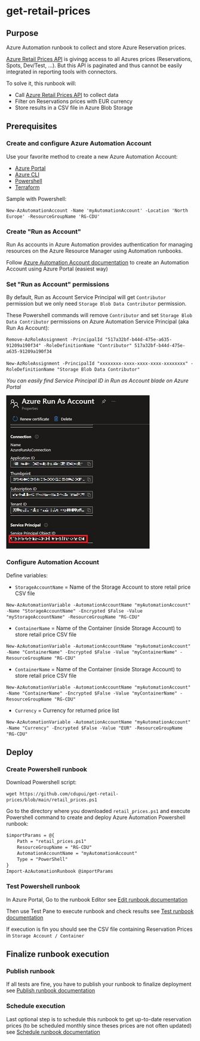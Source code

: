 # get-retail-prices
## Purpose
Azure Automation runbook to collect and store Azure Reservation prices.

[Azure Retail Prices API](https://docs.microsoft.com/en-us/rest/api/cost-management/retail-prices/azure-retail-prices) is givingg access to all Azures prices (Reservations, Spots, Dev/Test, ...). But this API is paginated and thus cannot be easily integrated in reporting tools with connectors.

To solve it, this runbook will:
 - Call [Azure Retail Prices API](https://docs.microsoft.com/en-us/rest/api/cost-management/retail-prices/azure-retail-prices) to collect data
 - Filter on Reservations prices with EUR currency
 - Store results in a CSV file in Azure Blob Storage  

## Prerequisites
### Create and configure Azure Automation Account
Use your favorite method to create a new Azure Automation Account:
- [Azure Portal](https://docs.microsoft.com/en-us/azure/automation/automation-create-standalone-account?tabs=azureportal#create-a-new-automation-account-in-the-azure-portal) 
- [Azure CLI](https://docs.microsoft.com/fr-fr/cli/azure/automation/account?view=azure-cli-latest#az-automation-account-create)
- [Powershell](https://docs.microsoft.com/en-us/powershell/module/az.automation/new-azautomationaccount?view=azps-7.2.0)
- [Terraform](https://registry.terraform.io/providers/hashicorp/azurerm/latest/docs/resources/automation_account) 

Sample with Powershell:
```console
New-AzAutomationAccount -Name 'myAutomationAccount' -Location 'North Europe' -ResourceGroupName 'RG-CDU'
```

### Create "Run as Account"
Run As accounts in Azure Automation provides authentication for managing resources on the Azure Resource Manager using Automation runbooks.

Follow [Azure Automation Account documentation](https(https://docs.microsoft.com/en-us/azure/automatiocreate-run-as-account#create-account-in-azu)re-portal) to create an Automation Account using Azure Portal (easiest way) 

### Set "Run as Account" permissions
By default, Run as Account Service Principal will get `Contributor` permission but we only need `Storage Blob Data Contributor` permission.

These Powershell commands will remove `Contributor` and set `Storage Blob Data Contributor` permissions on Azure Automation Service Principal (aka Run As Account):
```console
Remove-AzRoleAssignment -PrincipalId "517a32bf-b44d-475e-a635-91209a190f34" -RoleDefinitionName "Contributor" 517a32bf-b44d-475e-a635-91209a190f34

New-AzRoleAssignment -PrincipalId "xxxxxxxx-xxxx-xxxx-xxxx-xxxxxxxx" -RoleDefinitionName "Storage Blob Data Contributor"
```

*You can easily find Service Principal ID in Run as Account blade on Azure Portal*

![onfigure](images/run_as_account_spn.jpg)

### Configure Automation Account 
Define variables:
 - `StorageAccountName` = Name of the Storage Account to store retail price CSV file 
```console 
New-AzAutomationVariable -AutomationAccountName "myAutomationAccount" -Name "StorageAccountName" -Encrypted $False -Value "myStorageAccountName" -ResourceGroupName "RG-CDU"
```
 - `ContainerName` = Name of the Container (inside Storage Account) to store retail price CSV file 
```console
New-AzAutomationVariable -AutomationAccountName "myAutomationAccount" -Name "ContainerName" -Encrypted $False -Value "myContainerName" -ResourceGroupName "RG-CDU"
```
 - `ContainerName` = Name of the Container (inside Storage Account) to store retail price CSV file 
```console
New-AzAutomationVariable -AutomationAccountName "myAutomationAccount" -Name "ContainerName" -Encrypted $False -Value "myContainerName" -ResourceGroupName "RG-CDU"
```
 - `Currency` = Currency for returned price list  
```console
New-AzAutomationVariable -AutomationAccountName "myAutomationAccount" -Name "Currency" -Encrypted $False -Value "EUR" -ResourceGroupName "RG-CDU"
```

## Deploy
### Create Powershell runbook
Download Powershell script:
```console
wget https://github.com/cdupui/get-retail-prices/blob/main/retail_prices.ps1  
```

Go to the directory where you downloaded `retail_prices.ps1` and execute Powershell command to create and deploy Azure Automation Powershell runbook: 
```console
$importParams = @{
    Path = "retail_prices.ps1"
    ResourceGroupName = "RG-CDU"
    AutomationAccountName = "myAutomationAccount"
    Type = "PowerShell"
}
Import-AzAutomationRunbook @importParams
```
### Test Powershell runbook
In Azure Portal, Go to the runbook Editor see [Edit runbook documentation](https://docs.microsoft.com/en-us/azure/automation/automation-edit-textual-runbook#edit-a-runbook-with-the-azure-portal)  

Then use Test Pane to execute runbook and check results see [Test runbook documentation](https://docs.microsoft.com/en-us/azure/automation/manage-runbooks#test-a-runbook) 

If execution is fin you should see the CSV file containing Reservation Prices in `Storage Account / Container`  

## Finalize runbook execution
### Publish runbook
If all tests are fine, you have to publish your runbook to finalize deployment see [Publish runbook documentation](https://docs.microsoft.com/en-us/azure/automation/manage-runbooks#publish-a-runbook)  

### Schedule execution
Last optional step is to schedule this runbook to get up-to-date reservation prices (to be scheduled monthly since theses prices are not often updated) see [Schedule runbook documentation](https://docs.microsoft.com/en-us/azure/automation/manage-runbooks#schedule-a-runbook-in-the-azure-portal) 
